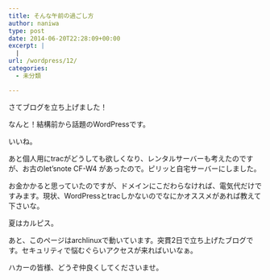 ```yaml
---
title: そんな午前の過ごし方
author: naniwa
type: post
date: 2014-06-20T22:28:09+00:00
excerpt: |
  |
url: /wordpress/12/
categories:
  - 未分類

---
```

さてブログを立ち上げました！
  
なんと！結構前から話題のWordPressです。
  
いいね。

あと個人用にtracがどうしても欲しくなり、レンタルサーバーも考えたのですが、お古のlet&#8217;snote CF-W4 があったので。ピリッと自宅サーバーにしました。
  
お金かかると思っていたのですが、ドメインにこだわらなければ、電気代だけですみます。現状、WordPressとtracしかないのでなにかオススメがあれば教えて下さいな。

夏はカルピス。

あと、このページはarchlinuxで動いています。突貫2日で立ち上げたブログです。セキュリティで悩むぐらいアクセスが来ればいいなぁ。

ハカーの皆様、どうぞ仲良くしてくださいませ。
